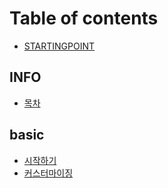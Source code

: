 # Table of contents

* [STARTINGPOINT](README.md)

## INFO

* [목차](info/_SUMMARY.md)

## basic

* [시작하기](git/start.md)
* [커스터마이징](git/customize.md)



